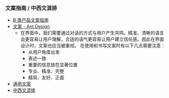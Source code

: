 ### 文案指南 / 中西文混排
- [B 类产品文案指南](https://zhuanlan.zhihu.com/p/351739115)
- [文案 - Ant Design](https://ant.design/docs/spec/copywriting-cn)
    - 在界面中，我们需要通过对话的方式与用户产生共鸣。精准、清晰的语言会更容易让用户理解，合适的语气更容易让用户建立信任感。因此在界面设计时，文案也应当被重视。 在使用和书写文案时有以下几点需要注意：
        - 从用户角度出发
        - 表述一致
        - 重要的信息放在显著位置
        - 专业、精准、完整
        - 精简、友好、正面
- [通用文案](https://design.teambition.com/doc/copywriting)
- [中西文混排](https://design.teambition.com/doc/mixed)